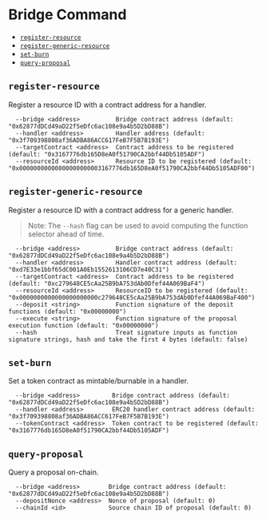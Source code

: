 # Bridge Command

- [`register-resource`](#register-resource)
- [`register-generic-resource`](#register-generic-resource)
- [`set-burn`](#set-burn)
- [`query-proposal`](#query-proposal)


## `register-resource`
Register a resource ID with a contract address for a handler.

```
  --bridge <address>          Bridge contract address (default: "0x62877dDCd49aD22f5eDfc6ac108e9a4b5D2bD88B")
  --handler <address>         Handler address (default: "0x3f709398808af36ADBA86ACC617FeB7F5B7B193E")
  --targetContract <address>  Contract address to be registered (default: "0x3167776db165D8eA0f51790CA2bbf44Db5105ADF")
  --resourceId <address>      Resource ID to be registered (default: "0x00000000000000000000003167776db165D8eA0f51790CA2bbf44Db5105ADF00")
```
 
## `register-generic-resource`
Register a resource ID with a contract address for a generic handler.

>Note: The `--hash` flag can be used to avoid computing the function selector ahead of time.

```
  --bridge <address>          Bridge contract address (default: "0x62877dDCd49aD22f5eDfc6ac108e9a4b5D2bD88B")
  --handler <address>         Handler contract address (default: "0xd7E33e1bbf65dC001A0Eb1552613106CD7e40C31")
  --targetContract <address>  Contract address to be registered (default: "0xc279648CE5cAa25B9bA753dAb0Dfef44A069BaF4")
  --resourceId <address>      ResourceID to be registered (default: "0x0000000000000000000000c279648CE5cAa25B9bA753dAb0Dfef44A069BaF400")
  --deposit <string>          Function signature of the deposit functions (default: "0x00000000")
  --execute <string>          Function signature of the proposal execution function (default: "0x00000000")
  --hash                      Treat signature inputs as function signature strings, hash and take the first 4 bytes (default: false)
```

## `set-burn`
Set a token contract as mintable/burnable in a handler.

```
  --bridge <address>         Bridge contract address (default: "0x62877dDCd49aD22f5eDfc6ac108e9a4b5D2bD88B")
  --handler <address>        ERC20 handler contract address (default: "0x3f709398808af36ADBA86ACC617FeB7F5B7B193E")
  --tokenContract <address>  Token contract to be registered (default: "0x3167776db165D8eA0f51790CA2bbf44Db5105ADF")
```

## `query-proposal`
Query a proposal on-chain.

```
  --bridge <address>        Bridge contract address (default: "0x62877dDCd49aD22f5eDfc6ac108e9a4b5D2bD88B")
  --depositNonce <address>  Nonce of proposal (default: 0)
  --chainId <id>            Source chain ID of proposal (default: 0)
```


